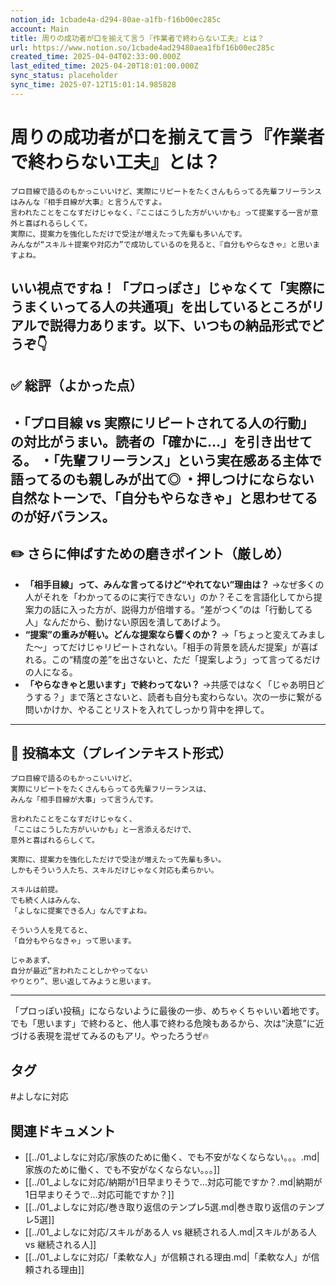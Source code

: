 ```yaml
---
notion_id: 1cbade4a-d294-80ae-a1fb-f16b00ec285c
account: Main
title: 周りの成功者が口を揃えて言う『作業者で終わらない工夫』とは？
url: https://www.notion.so/1cbade4ad29480aea1fbf16b00ec285c
created_time: 2025-04-04T02:33:00.000Z
last_edited_time: 2025-04-20T18:01:00.000Z
sync_status: placeholder
sync_time: 2025-07-12T15:01:14.985828
---
```

# 周りの成功者が口を揃えて言う『作業者で終わらない工夫』とは？

```plain text
プロ目線で語るのもかっこいいけど、実際にリピートをたくさんもらってる先輩フリーランスはみんな『相手目線が大事』と言うんですよ。
言われたことをこなすだけじゃなく、『ここはこうした方がいいかも』って提案する一言が意外と喜ばれるらしくて。
実際に、提案力を強化しただけで受注が増えたって先輩も多いんです。
みんなが“スキル＋提案や対応力”で成功しているのを見ると、『自分もやらなきゃ』と思いますよね。
```
いい視点ですね！「プロっぽさ」じゃなくて「実際にうまくいってる人の共通項」を出しているところがリアルで説得力あります。以下、いつもの納品形式でどうぞ👇
---
## ✅ 総評（よかった点）
・「プロ目線 vs 実際にリピートされてる人の行動」の対比がうまい。読者の「確かに…」を引き出せてる。
・「先輩フリーランス」という実在感ある主体で語ってるのも親しみが出て◎
・押しつけにならない自然なトーンで、「自分もやらなきゃ」と思わせてるのが好バランス。
---
## ✏️ さらに伸ばすための磨きポイント（厳しめ）
- **「相手目線」って、みんな言ってるけど“やれてない”理由は？**
  →なぜ多くの人がそれを「わかってるのに実行できない」のか？そこを言語化してから提案力の話に入った方が、説得力が倍増する。“差がつく”のは「行動してる人」なんだから、動けない原因を潰してあげよう。
- **“提案”の重みが軽い。どんな提案なら響くのか？**
  →「ちょっと変えてみました〜」ってだけじゃリピートされない。「相手の背景を読んだ提案」が喜ばれる。この“精度の差”を出さないと、ただ「提案しよう」って言ってるだけの人になる。
- **「やらなきゃと思います」で終わってない？**
  →共感ではなく「じゃあ明日どうする？」まで落とさないと、読者も自分も変わらない。次の一歩に繋がる問いかけか、やることリストを入れてしっかり背中を押して。
---
## 📄 投稿本文（プレインテキスト形式）
```plain text
プロ目線で語るのもかっこいいけど、
実際にリピートをたくさんもらってる先輩フリーランスは、
みんな「相手目線が大事」って言うんです。

言われたことをこなすだけじゃなく、
「ここはこうした方がいいかも」と一言添えるだけで、
意外と喜ばれるらしくて。

実際に、提案力を強化しただけで受注が増えたって先輩も多い。
しかもそういう人たち、スキルだけじゃなく対応も柔らかい。

スキルは前提。
でも続く人はみんな、
「よしなに提案できる人」なんですよね。

そういう人を見てると、
「自分もやらなきゃ」って思います。

じゃあまず、
自分が最近“言われたことしかやってない
やりとり”、思い返してみようと思います。

```
---
「プロっぽい投稿」にならないように最後の一歩、めちゃくちゃいい着地です。でも「思います」で終わると、他人事で終わる危険もあるから、次は“決意”に近づける表現を混ぜてみるのもアリ。やったろうぜ🔥

## タグ

#よしなに対応 

## 関連ドキュメント

- [[../01_よしなに対応/家族のために働く、でも不安がなくならない。。。.md|家族のために働く、でも不安がなくならない。。。]]
- [[../01_よしなに対応/納期が1日早まりそうで…対応可能ですか？.md|納期が1日早まりそうで…対応可能ですか？]]
- [[../01_よしなに対応/巻き取り返信のテンプレ5選.md|巻き取り返信のテンプレ5選]]
- [[../01_よしなに対応/スキルがある人 vs 継続される人.md|スキルがある人 vs 継続される人]]
- [[../01_よしなに対応/「柔軟な人」が信頼される理由.md|「柔軟な人」が信頼される理由]]
